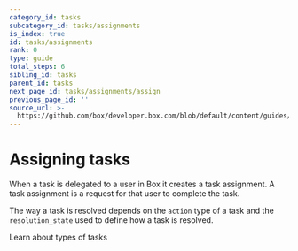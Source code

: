 ```yaml
---
category_id: tasks
subcategory_id: tasks/assignments
is_index: true
id: tasks/assignments
rank: 0
type: guide
total_steps: 6
sibling_id: tasks
parent_id: tasks
next_page_id: tasks/assignments/assign
previous_page_id: ''
source_url: >-
  https://github.com/box/developer.box.com/blob/default/content/guides/tasks/assignments/0-index.md
---
```

# Assigning tasks

When a task is delegated to a user in Box it creates a task assignment. A task
assignment is a request for that user to complete the task.

The way a task is resolved depends on the `action` type of a task and the
`resolution_state` used to define how a task is resolved.

<CTA to='g://tasks'>

Learn about types of tasks

</CTA>